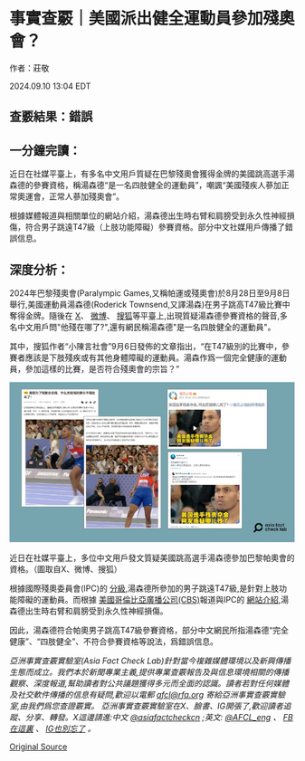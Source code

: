 # 事實查覈｜美國派出健全運動員參加殘奧會？

作者：莊敬

2024.09.10 13:04 EDT

## 查覈結果：錯誤

## 一分鐘完讀：

近日在社媒平臺上，有多名中文用戶質疑在巴黎殘奧會獲得金牌的美國跳高選手湯森德的參賽資格，稱湯森德“是一名四肢健全的運動員”，嘲諷“美國殘疾人蔘加正常奧運會，正常人蔘加殘奧會”。

根據媒體報道與相關單位的網站介紹，湯森德出生時右臂和肩膀受到永久性神經損傷，符合男子跳遠T47級（上肢功能障礙）參賽資格。部分中文社媒用戶傳播了錯誤信息。

## 深度分析：

2024年巴黎殘奧會(Paralympic Games,又稱帕運或殘奧會)於8月28日至9月8日舉行,美國運動員湯森德(Roderick Townsend,又譯湯森)在男子跳高T47級比賽中奪得金牌。隨後在 [X](https://x.com/Dafoo_Elvis/status/1832241527050977482)、 [微博](https://m.weibo.cn/detail/5076760354101640)、 [搜狐](https://www.sohu.com/a/806926400_121929064)等平臺上,出現質疑湯森德參賽資格的聲音,多名中文用戶問"他殘在哪了?",還有網民稱湯森德"是一名四肢健全的運動員"。

其中，搜狐作者“小陳言社會”9月6日發佈的文章指出，“在T47級別的比賽中，參賽者應該是下肢殘疾或有其他身體障礙的運動員。湯森作爲一個完全健康的運動員，參加這樣的比賽，是否符合殘奧會的宗旨？”

![近日在社媒平臺上，多位中文用戶發文質疑美國跳高選手湯森德參加巴黎帕奧會的資格。（圖取自X、微博、搜狐）](images/2ZCSSMHJ5PZUW7KBJVXTHLFNB4.png)

近日在社媒平臺上，多位中文用戶發文質疑美國跳高選手湯森德參加巴黎帕奧會的資格。（圖取自X、微博、搜狐）

根據國際殘奧委員會(IPC)的 [分級](https://www.paralympic.org/athletics/classification),湯森德所參加的男子跳遠T47級,是針對上肢功能障礙的運動員。而根據 [美國哥倫比亞廣播公司(CBS)](https://www.cbsnews.com/news/paralympics-roderick-townsend-high-jump-gold-medal-showman-hairstyle/)報道與IPC的 [網站介紹](https://www.paralympic.org/news/5-facts-usa-s-roderick-townsend-roberts),湯森德出生時右臂和肩膀受到永久性神經損傷。

因此，湯森德符合帕奧男子跳高T47級參賽資格，部分中文網民所指湯森德“完全健康”、“四肢健全”、不符合參賽資格等說法，爲錯誤信息。

*亞洲事實查覈實驗室(Asia Fact Check Lab)針對當今複雜媒體環境以及新興傳播生態而成立。我們本於新聞專業主義,提供專業查覈報告及與信息環境相關的傳播觀察、深度報道,幫助讀者對公共議題獲得多元而全面的認識。讀者若對任何媒體及社交軟件傳播的信息有疑問,歡迎以電郵*  [*afcl@rfa.org*](mailto:afcl@rfa.org)  *寄給亞洲事實查覈實驗室,由我們爲您查證覈實。* *亞洲事實查覈實驗室在X、臉書、IG開張了,歡迎讀者追蹤、分享、轉發。X這邊請進:中文*  [*@asiafactcheckcn*](https://twitter.com/asiafactcheckcn)  *;英文:*  [*@AFCL\_eng*](https://twitter.com/AFCL_eng)  *、*  [*FB在這裏*](https://www.facebook.com/asiafactchecklabcn)  *、*  [*IG也別忘了*](https://www.instagram.com/asiafactchecklab/)  *。*



[Original Source](https://www.rfa.org/mandarin/shishi-hecha/hc-paralympic-games-paris-2024-09102024130203.html)